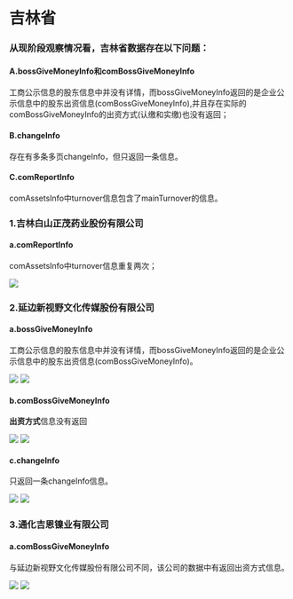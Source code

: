 # 吉林省
### 从现阶段观察情况看，吉林省数据存在以下问题：
#### A.bossGiveMoneyInfo和comBossGiveMoneyInfo
工商公示信息的股东信息中并没有详情，而bossGiveMoneyInfo返回的是企业公示信息中的股东出资信息(comBossGiveMoneyInfo),并且存在实际的comBossGiveMoneyInfo的出资方式(认缴和实缴)也没有返回；
#### B.changeInfo
存在有多条多页changeInfo，但只返回一条信息。
#### C.comReportInfo
comAssetsInfo中turnover信息包含了mainTurnover的信息。
### 1.吉林白山正茂药业股份有限公司
#### a.comReportInfo
comAssetsInfo中turnover信息重复两次；

![](http://o7qrps1cr.bkt.clouddn.com/%E5%B1%8F%E5%B9%95%E5%BF%AB%E7%85%A7%202016-06-29%20%E4%B8%8B%E5%8D%885.07.28.png)
### 2.延边新视野文化传媒股份有限公司
#### a.bossGiveMoneyInfo
工商公示信息的股东信息中并没有详情，而bossGiveMoneyInfo返回的是企业公示信息中的股东出资信息(comBossGiveMoneyInfo)。

![](http://o7qrps1cr.bkt.clouddn.com/%E5%B1%8F%E5%B9%95%E5%BF%AB%E7%85%A7%202016-06-29%20%E4%B8%8B%E5%8D%889.45.52.png)
![](http://o7qrps1cr.bkt.clouddn.com/%E5%B1%8F%E5%B9%95%E5%BF%AB%E7%85%A7%202016-06-29%20%E4%B8%8B%E5%8D%889.46.03.png)
#### b.comBossGiveMoneyInfo
**出资方式**信息没有返回

![](http://o7qrps1cr.bkt.clouddn.com/%E5%B1%8F%E5%B9%95%E5%BF%AB%E7%85%A7%202016-06-29%20%E4%B8%8B%E5%8D%889.47.51.png)
![](http://o7qrps1cr.bkt.clouddn.com/%E5%B1%8F%E5%B9%95%E5%BF%AB%E7%85%A7%202016-06-29%20%E4%B8%8B%E5%8D%889.47.33.png)
#### c.changeInfo
只返回一条changeInfo信息。

![](http://o7qrps1cr.bkt.clouddn.com/%E5%B1%8F%E5%B9%95%E5%BF%AB%E7%85%A7%202016-06-29%20%E4%B8%8B%E5%8D%889.50.09.png)
![](http://o7qrps1cr.bkt.clouddn.com/%E5%B1%8F%E5%B9%95%E5%BF%AB%E7%85%A7%202016-06-29%20%E4%B8%8B%E5%8D%889.51.13.png)
### 3.通化吉恩镍业有限公司
#### a.comBossGiveMoneyInfo
与延边新视野文化传媒股份有限公司不同，该公司的数据中有返回出资方式信息。

![](http://o7qrps1cr.bkt.clouddn.com/%E5%B1%8F%E5%B9%95%E5%BF%AB%E7%85%A7%202016-06-29%20%E4%B8%8B%E5%8D%8811.03.11.png)
![](http://o7qrps1cr.bkt.clouddn.com/%E5%B1%8F%E5%B9%95%E5%BF%AB%E7%85%A7%202016-06-29%20%E4%B8%8B%E5%8D%8811.03.17.png)



